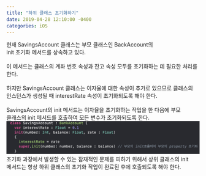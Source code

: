 ```yaml
---
title: "하위 클래스 초기화하기"
date: 2019-04-28 12:10:00 -0400
categories: iOS
---
```

현재 SavingsAccount 클래스는 부모 클래스인 BackAccount의<br>
init 초기화 메서드를 상속하고 있다.
<br>
<br>
이 메서드는 클래스의 계좌 번호 속성과 잔고 속성 모두를 초기화하는 데 필요한 처리를 한다.
<br>
<br>
하지만 SavingsAccount 클래스는 이자율에 대한 속성이 추가로 있으므로 클래스의<br>
인스턴스가 생성될 때 interestRate 속성이 초기화되도록 해야 한다.
<br>
<br>
SavingsAccount의 init 메서드는 이자율을 초기화하는 작업을 한 다음에 부모<br>
클래스의 init 메서드를 호출하여 모든 변수가 초기화되도록 한다.
![ChildInit](/img/ChildInit.png)
<br>
초기화 과장에서 발생할 수 있는 잠재적인 문제를 피하기 위해서 상위 클래스의 init<br>
메서드는 항상 하위 클래스의 초기화 작업이 완료된 후에 호출되도록 해야 한다.

